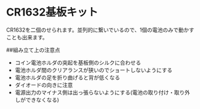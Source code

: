# CR1632基板キット

CR1632を二個のせられます。並列的に繋いでいるので、1個の電池のみで動かすことも出来ます。

##組み立て上の注意点

- コイン電池ホルダの突起を基板側のシルクに合わせる
- 電池ホルダ間のクリアランスが狭いのでショートしないようにする
- 電池ホルダの足を折り曲げると背が低くなる
- ダイオードの向きに注意
- 電源出力のマイナス側は出っ張らないようにする(電池の取り付け・取り外しができなくなる)